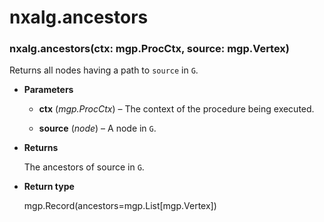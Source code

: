 # nxalg.ancestors


### nxalg.ancestors(ctx: mgp.ProcCtx, source: mgp.Vertex)
Returns all nodes having a path to `source` in `G`.


* **Parameters**

    
    * **ctx** (*mgp.ProcCtx*) – The context of the procedure being executed.


    * **source** (*node*) – A node in `G`.



* **Returns**

    The ancestors of source in `G`.



* **Return type**

    mgp.Record(ancestors=mgp.List[mgp.Vertex])
